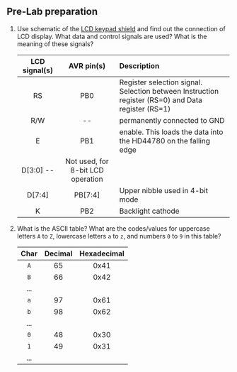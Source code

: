 <a name="preparation"></a>

## Pre-Lab preparation

1. Use schematic of the [LCD keypad shield](https://oshwlab.com/tomas.fryza/arduino-shields) and find out the connection of LCD display. What data and control signals are used? What is the meaning of these signals?

   | **LCD signal(s)** | **AVR pin(s)** | **Description** |
   | :-: | :-: | :-- |
   | RS | PB0 | Register selection signal. Selection between Instruction register (RS=0) and Data register (RS=1) |
   | R/W | -- | permanently connected to GND |
   | E | PB1 | enable. This loads the data into the HD44780 on the falling edge |
   | D[3:0] -- | Not used, for 8-bit LCD operation |  |
   | D[7:4] | PB[7:4] | Upper nibble used in 4-bit mode  |
   | K | PB2 | Backlight cathode |

2. What is the ASCII table? What are the codes/values for uppercase letters `A` to `Z`, lowercase letters `a` to `z`, and numbers `0` to `9` in this table?

   | **Char** | **Decimal** | **Hexadecimal** |
   | :-: | :-: | :-: |
   | `A` | 65 | 0x41 |
   | `B` | 66 | 0x42 |
   | ... |  |  |
   | `a` | 97 | 0x61 |
   | `b` | 98 | 0x62 |
   | ... |  |  |
   | `0` | 48 | 0x30 |
   | `1` | 49 | 0x31 |
   | ... |  |  |